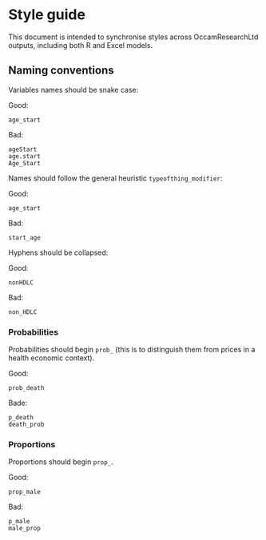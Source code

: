 # Style guide
This document is intended to synchronise styles across OccamResearchLtd outputs, including both R and Excel models.

## Naming conventions
Variables names should be snake case:

Good:
```
age_start
```

Bad:
```
ageStart
age.start
Age_Start
```

Names should follow the general heuristic `typeofthing_modifier`:

Good:
```
age_start
```

Bad:
```
start_age
```

Hyphens should be collapsed:

Good:

```
nonHDLC
```

Bad:
```
non_HDLC
```

### Probabilities
Probabilities should begin `prob_` (this is to distinguish them from prices in a health economic context).

Good:
```
prob_death
```

Bade:
```
p_death
death_prob
```

### Proportions 
Proportions should begin `prop_`.

Good:
```
prop_male
```

Bad:

```
p_male
male_prop
```
